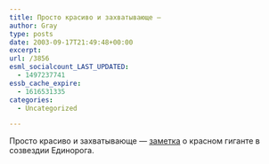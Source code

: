 ```yaml
---
title: Просто красиво и захватывающе —
author: Gray
type: posts
date: 2003-09-17T21:49:48+00:00
excerpt:
url: /3856
esml_socialcount_LAST_UPDATED:
  - 1497237741
essb_cache_expire:
  - 1616531335
categories:
  - Uncategorized

---
```








Просто красиво и захватывающе &#8212; <a href="http://www.compulenta.ru/2003/9/17/42031/" target="_blank">заметка</a> о красном гиганте в созвездии Единорога.